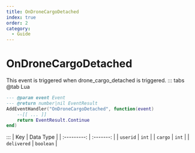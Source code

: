 ```yaml
---
title: OnDroneCargoDetached
index: true
order: 2
category:
  - Guide
---
```


# OnDroneCargoDetached
This event is triggered when drone_cargo_detached is triggered.
::: tabs
@tab Lua
```lua
--- @param event Event
--- @return number|nil EventResult
AddEventHandler("OnDroneCargoDetached", function(event)
    --[[ ... ]]
    return EventResult.Continue
end)
```

:::
|     Key     | Data Type |
| :---------: | :-------: |
|   `userid`  |   `int`   |
|   `cargo`   |   `int`   |
| `delivered` | `boolean` |